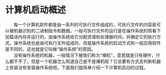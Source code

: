 # 计算机启动概述
&#160; &#160; &#160; &#160;每一个计算机软件都是由一系列的可执行文件组成的，可执行文件的内容是可以被机器识别的二进制指令和数据。一般可执行文件的运行是在操作系统的照看下加载进内存并运行的，由操作系统给它分配资源和处理器时间，并确定它的执行方式。操作系统也是由可执行文件组成的，但是操作系统的启动方式和一般应用软件是不同的，这也就是它叫做“操作系统”的原因。<br>
&#160; &#160; &#160; &#160;没有操作系统的机器，一般情况下被我们称为“裸机”，意思就是只有硬件，什么都干不了。但是一个机器怎么知道自己是不是裸机呢？它总要有方式去判断机器上安装没有安装操作系统吧。下面我们就简单介绍一下计算机启动的过程。
